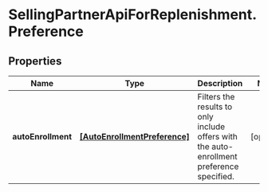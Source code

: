 # SellingPartnerApiForReplenishment.Preference

## Properties
Name | Type | Description | Notes
------------ | ------------- | ------------- | -------------
**autoEnrollment** | [**[AutoEnrollmentPreference]**](AutoEnrollmentPreference.md) | Filters the results to only include offers with the auto-enrollment preference specified. | [optional] 


